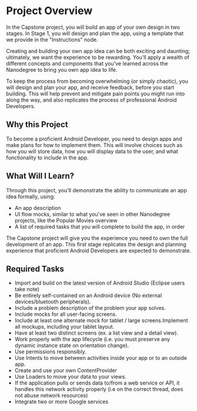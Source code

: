 # Project Overview

In the Capstone project, you will build an app of your own design in two stages. In Stage 1, you will design and plan the app, using a template that we provide in the "Instructions" node.

Creating and building your own app idea can be both exciting and daunting; ultimately, we want the experience to be rewarding. You'll apply a wealth of different concepts and components that you've learned across the Nanodegree to bring you own app idea to life.

To keep the process from becoming overwhelming (or simply chaotic), you will design and plan your app, and receive feedback, before you start building. This will help prevent and mitigate pain points you might run into along the way, and also replicates the process of professional Android Developers.

## Why this Project

To become a proficient Android Developer, you need to design apps and make plans for how to implement them. This will involve choices such as how you will store data, how you will display data to the user, and what functionality to include in the app. 

## What Will I Learn?

Through this project, you'll demonstrate the ability to communicate an app idea formally, using: 

* An app description
* UI flow mocks, similar to what you've seen in other Nanodegree projects, like the Popular Movies overview
* A list of required tasks that you will complete to build the app, in order

The Capstone project will give you the experience you need to own the full development of an app. This first stage replicates the design and planning experience that proficient Android Developers are expected to demonstrate.

## Required Tasks

* Import and build on the latest version of Android Studio (Eclipse users take note)
* Be entirely self-contained on an Android device (No external devices/bluetooth peripherals).
* Include a problem description of the problem your app solves.
* Include mocks for all user-facing screens.
* Include at least one alternate mock for tablet / large screens.Implement all mockups, including your tablet layout.
* Have at least two distinct screens (ex. a list view and a detail view).
* Work properly with the app lifecycle (i.e. you must preserve any dynamic instance state on orientation change).
* Use permissions responsibly.
* Use Intents to move between activities inside your app or to an outside app.
* Create and use your own ContentProvider
* Use Loaders to move your data to your views.
* If the application pulls or sends data to/from a web service or API, it handles this network activity properly (i.e on the correct thread, does not abuse network resources) 
* Integrate two or more Google services